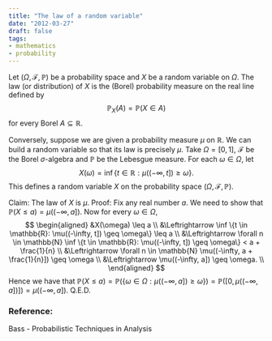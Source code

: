 ```yaml
---
title: "The law of a random variable"
date: "2012-03-27"
draft: false
tags:
- mathematics
- probability
---
```


Let $(\Omega, \mathcal{F}, \mathbb{P})$ be a probability space and $X$ be a random variable on $\Omega$. The law (or distribution) of $X$ is the (Borel) probability measure on the real line defined by
$$ \mathbb{P}_X(A) = \mathbb{P}(X \in A) $$
for every Borel $A \subseteq \mathbb{R}$.

Conversely, suppose we are given a probability measure $\mu$ on $\mathbb{R}$. We can build a random variable so that its law is precisely $\mu$. Take $\Omega = [0, 1]$, $\mathcal{F}$ be the Borel $\sigma$-algebra and $\mathbb{P}$ be the Lebesgue measure. For each $\omega \in \Omega$, let
$$ X(\omega) = \inf \{t \in \mathbb{R}: \mu((-\infty, t]) \geq \omega\}. $$
This defines a random variable $X$ on the probability space $(\Omega, \mathcal{F}, \mathbb{P})$.

Claim: The law of $X$ is $\mu$.
Proof: Fix any real number $a$. We need to show that $\mathbb{P}(X \leq a) = \mu((-\infty, a])$. Now for every $\omega \in \Omega$,
$$ \begin{aligned}
&X(\omega) \leq a \\
&\Leftrightarrow \inf \{t \in \mathbb{R}: \mu((-\infty, t]) \geq \omega\} \leq a \\
&\Leftrightarrow \forall n \in \mathbb{N} \inf \{t \in \mathbb{R}: \mu((-\infty, t]) \geq \omega\} < a + \frac{1}{n} \\
&\Leftrightarrow \forall n \in \mathbb{N} \mu((-\infty, a + \frac{1}{n}]) \geq \omega \\
&\Leftrightarrow \mu((-\infty, a]) \geq \omega. \\
\end{aligned} $$
Hence we have that $\mathbb{P}(X \leq a) = \mathbb{P}(\{\omega \in \Omega: \mu((-\infty, a]) \geq \omega\}) = \mathbb{P}([0,  \mu((-\infty, a])]) =  \mu((-\infty, a])$. Q.E.D.

### Reference:
Bass - Probabilistic Techniques in Analysis 